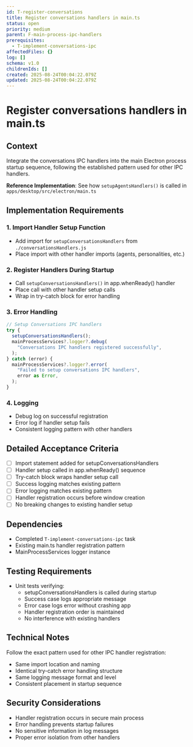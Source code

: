 ```yaml
---
id: T-register-conversations
title: Register conversations handlers in main.ts
status: open
priority: medium
parent: F-main-process-ipc-handlers
prerequisites:
  - T-implement-conversations-ipc
affectedFiles: {}
log: []
schema: v1.0
childrenIds: []
created: 2025-08-24T00:04:22.079Z
updated: 2025-08-24T00:04:22.079Z
---
```


# Register conversations handlers in main.ts

## Context

Integrate the conversations IPC handlers into the main Electron process startup sequence, following the established pattern used for other IPC handlers.

**Reference Implementation**: See how `setupAgentsHandlers()` is called in `apps/desktop/src/electron/main.ts`

## Implementation Requirements

### 1. Import Handler Setup Function

- Add import for `setupConversationsHandlers` from `./conversationsHandlers.js`
- Place import with other handler imports (agents, personalities, etc.)

### 2. Register Handlers During Startup

- Call `setupConversationsHandlers()` in app.whenReady() handler
- Place call with other handler setup calls
- Wrap in try-catch block for error handling

### 3. Error Handling

```typescript
// Setup Conversations IPC handlers
try {
  setupConversationsHandlers();
  mainProcessServices?.logger?.debug(
    "Conversations IPC handlers registered successfully",
  );
} catch (error) {
  mainProcessServices?.logger?.error(
    "Failed to setup conversations IPC handlers",
    error as Error,
  );
}
```

### 4. Logging

- Debug log on successful registration
- Error log if handler setup fails
- Consistent logging pattern with other handlers

## Detailed Acceptance Criteria

- [ ] Import statement added for setupConversationsHandlers
- [ ] Handler setup called in app.whenReady() sequence
- [ ] Try-catch block wraps handler setup call
- [ ] Success logging matches existing pattern
- [ ] Error logging matches existing pattern
- [ ] Handler registration occurs before window creation
- [ ] No breaking changes to existing handler setup

## Dependencies

- Completed `T-implement-conversations-ipc` task
- Existing main.ts handler registration pattern
- MainProcessServices logger instance

## Testing Requirements

- Unit tests verifying:
  - setupConversationsHandlers is called during startup
  - Success case logs appropriate message
  - Error case logs error without crashing app
  - Handler registration order is maintained
  - No interference with existing handlers

## Technical Notes

Follow the exact pattern used for other IPC handler registration:

- Same import location and naming
- Identical try-catch error handling structure
- Same logging message format and level
- Consistent placement in startup sequence

## Security Considerations

- Handler registration occurs in secure main process
- Error handling prevents startup failures
- No sensitive information in log messages
- Proper error isolation from other handlers
